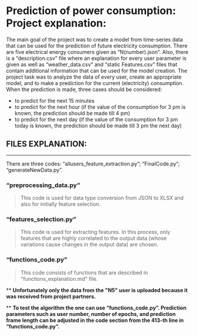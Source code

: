 # Prediction of power consumption: Project explanation:

The main goal of the project was to create a model from time-series data that can be used for the prediction of future electricity consumption. There are five electrical energy consumers given as “N(number).json”. Also, there is a “description.csv” file where an explanation for every user parameter is given as well as “weather_data.csv” and “static Features.csv” files that contain additional information that can be used for the model creation. The project task was to analyze the data of every user, create an appropriate model, and to make a prediction for the current (electricity) consumption. When the prediction is made, three cases should be considered:
- to predict for the next 15 minutes 
- to predict for the next hour (if the value of the consumption for 3 pm is known, the prediction should be made till 4 pm)
- to predict for the next day (if the value of the consumption for 3 pm today is known, the prediction should be made till 3 pm the next day)

## FILES EXPLANATION:
---
There are three codes: “allusers_feature_extraction.py”; “FinalCode.py”; “generateNewData.py”.
### “preprocessing_data.py”
> This code is used for data type conversion from JSON to XLSX and also for initially feature selection. 
### “features_selection.py” 
> This code is used for extracting features. In this process, only features that are highly correlated to the output data (whose variations cause changes in the output data) are chosen. 
### “functions_code.py”
> This code consists of functions that are described in "functions_explanation.md" file.

** **Unfortunately only the data from the "N5" user is uploaded because it was received from project partners.**

** **To test the algorithm the one can use “functions_code.py”. Prediction parameters such as user number, number of epochs, and prediction frame length can be adjusted in the code section from the 413-th line in “functions_code.py”.**
